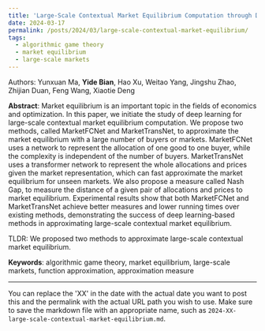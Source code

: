 ```yaml
---
title: 'Large-Scale Contextual Market Equilibrium Computation through Deep Learning'
date: 2024-03-17
permalink: /posts/2024/03/large-scale-contextual-market-equilibrium/
tags:
  - algorithmic game theory
  - market equilibrium
  - large-scale markets
---
```


Authors: Yunxuan Ma, **Yide Bian**, Hao Xu, Weitao Yang, Jingshu Zhao, Zhijian Duan, Feng Wang, Xiaotie Deng

**Abstract**: Market equilibrium is an important topic in the fields of economics and optimization. In this paper, we initiate the study of deep learning for large-scale contextual market equilibrium computation. We propose two methods, called MarketFCNet and MarketTransNet, to approximate the market equilibrium with a large number of buyers or markets. MarketFCNet uses a network to represent the allocation of one good to one buyer, while the complexity is independent of the number of buyers. MarketTransNet uses a transformer network to represent the whole allocations and prices given the market representation, which can fast approximate the market equilibrium for unseen markets. We also propose a measure called Nash Gap, to measure the distance of a given pair of allocations and prices to market equilibrium. Experimental results show that both MarketFCNet and MarketTransNet achieve better measures and lower running times over existing methods, demonstrating the success of deep learning-based methods in approximating large-scale contextual market equilibrium.

TLDR: We proposed two methods to approximate large-scale contextual market equilibrium.

**Keywords**: algorithmic game theory, market equilibrium, large-scale markets, function approximation, approximation measure

---

You can replace the 'XX' in the date with the actual date you want to post this and the permalink with the actual URL path you wish to use. Make sure to save the markdown file with an appropriate name, such as `2024-XX-large-scale-contextual-market-equilibrium.md`.
